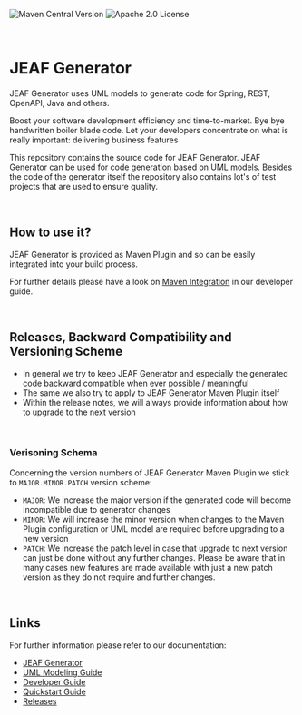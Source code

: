 ![Maven Central Version](https://img.shields.io/maven-central/v/com.anaptecs.jeaf.generator/jeaf-generator-project) ![Apache 2.0 License](https://img.shields.io/github/license/anaptecs/jeaf-generator)


<br>

# JEAF Generator
JEAF Generator uses UML models to generate code for Spring, REST, OpenAPI, Java and others.

Boost your software development efficiency and time-to-market. Bye bye handwritten boiler blade code. Let your developers concentrate on what is really important: delivering business features

This repository contains the source code for JEAF Generator. JEAF Generator can be used for code generation based on UML models. Besides the code of the generator itself the repository also contains lot's of test projects that are used to ensure quality. 

<br>

## How to use it?
JEAF Generator is provided as Maven Plugin and so can be easily integrated into your build process.

For further details please have a look on [Maven Integration](https://www.jeaf-generator.io/developer-guide/maven-integration/) in our developer guide.

<br>

## Releases, Backward Compatibility and Versioning Scheme
* In general we try to keep JEAF Generator and especially the generated code backward compatible when ever possible / meaningful
* The same we also try to apply to JEAF Generator Maven Plugin itself
* Within the release notes, we will always provide information about how to upgrade to the next version

<br>

### Verisoning Schema
Concerning the version numbers of JEAF Generator Maven Plugin we stick to `MAJOR.MINOR.PATCH` version scheme: 
* `MAJOR`: We increase the major version if the generated code will become incompatible due to generator changes
* `MINOR`: We will increase the minor version when changes to the Maven Plugin configuration or UML model are required before upgrading to a new version
* `PATCH`: We increase the patch level in case that upgrade to next version can just be done without any further changes. Please be aware that in many cases new features are made available with just a new patch version as they do not require and further changes.

<br>

## Links
For further information please refer to our documentation:

* [JEAF Generator](https://www.jeaf-generator.io/)
* [UML Modeling Guide](https://www.jeaf-generator.io/uml-modeling-guide/)
* [Developer Guide](https://www.jeaf-generator.io/developer-guide/)
* [Quickstart Guide](https://www.jeaf-generator.io/developer-guide/quickstart/)
* [Releases](https://github.com/anaptecs/jeaf-generator/releases)

